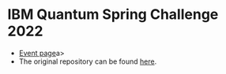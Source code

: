 # IBM Quantum Spring Challenge 2022

* <a href="https://challenges.quantum-computing.ibm.com/spring-2022">Event page</a>a>
* The original repository can be found <a href="https://github.com/qiskit-community/ibm-quantum-spring-challenge-2022">here</a>.
